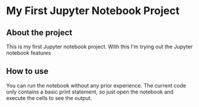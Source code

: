 # My First Jupyter Notebook Project

## About the project
This is my first Jupyter notebook project. With this I'm trying out the Jupyter notebook features

## How to use
You can run the notebook without any prior experience. The current code only contains a basic print statement, so just open the notebook and execute the cells to see the output.

